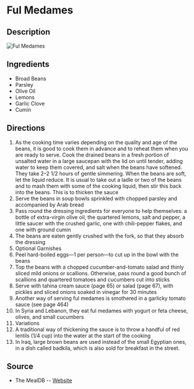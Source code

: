 # Ful Medames

## Description
![Ful Medames](https://www.themealdb.com/images/media/meals/lvn2d51598732465.jpg "Ful Medames")

## Ingredients
- Broad Beans
- Parsley
- Olive Oil
- Lemons
- Garlic Clove
- Cumin

## Directions
1. As the cooking time varies depending on the quality and age of the beans, it is good to cook them in advance and to reheat them when you are ready to serve. Cook the drained beans in a fresh portion of unsalted water in a large saucepan with the lid on until tender, adding water to keep them covered, and salt when the beans have softened. They take 2–2 1/2 hours of gentle simmering. When the beans are soft, let the liquid reduce. It is usual to take out a ladle or two of the beans and to mash them with some of the cooking liquid, then stir this back into the beans. This is to thicken the sauce
2. Serve the beans in soup bowls sprinkled with chopped parsley and accompanied by Arab bread
3. Pass round the dressing ingredients for everyone to help themselves: a bottle of extra-virgin olive oil, the quartered lemons, salt and pepper, a little saucer with the crushed garlic, one with chili-pepper flakes, and one with ground cumin
4. The beans are eaten gently crushed with the fork, so that they absorb the dressing
5. Optional Garnishes
6. Peel hard-boiled eggs—1 per person—to cut up in the bowl with the beans
7. Top the beans with a chopped cucumber-and-tomato salad and thinly sliced mild onions or scallions. Otherwise, pass round a good bunch of scallions and quartered tomatoes and cucumbers cut into sticks
8. Serve with tahina cream sauce (page 65) or salad (page 67), with pickles and sliced onions soaked in vinegar for 30 minutes
9. Another way of serving ful medames is smothered in a garlicky tomato sauce (see page 464)
10. In Syria and Lebanon, they eat ful medames with yogurt or feta cheese, olives, and small cucumbers
11. Variations
12. A traditional way of thickening the sauce is to throw a handful of red lentils (1/4 cup) into the water at the start of the cooking
13. In Iraq, large brown beans are used instead of the small Egyptian ones, in a dish called badkila, which is also sold for breakfast in the street.

## Source

- The MealDB -- [Website](https://themealdb.com)

